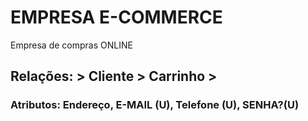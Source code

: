 # EMPRESA E-COMMERCE
Empresa de compras ONLINE

## Relações: > Cliente > Carrinho >

### Atributos: Endereço, E-MAIL (U), Telefone (U), SENHA?(U)

